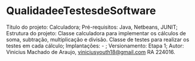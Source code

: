 # QualidadeeTestesdeSoftware

Título do projeto: Calculadora;
Pré-requisitos: Java, Netbeans, JUNIT;
Estrutura do projeto: Classe calculadora para implementar os cálculos de soma, subtração, multiplicação e divisão. Classe de testes para realizar os testes em cada cálculo;
Implantações: - ;
Versionamento: Etapa 1;
Autor: Vinicius Machado de Araujo, viniciusyouth18@gmail.com RA 224016.
